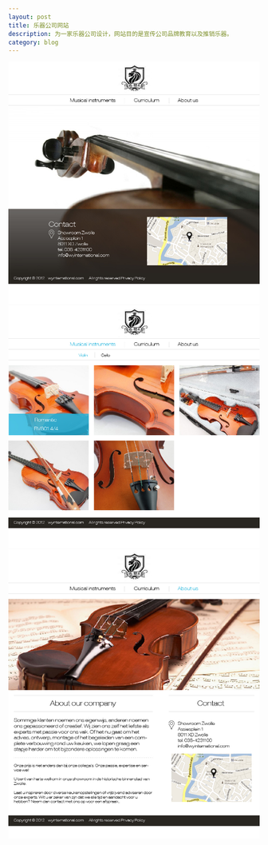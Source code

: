 ```yaml
---
layout: post
title: 乐器公司网站
description: 为一家乐器公司设计，网站目的是宣传公司品牌教育以及推销乐器。
category: blog
---
```


<img src="/images/新加波乐器公司/design_1203-01.jpg">
<img src="/images/新加波乐器公司/design_1203-02.jpg">
<img src="/images/新加波乐器公司/design_1203-04.jpg">
